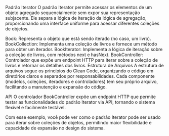 Padrão Iterator
O padrão Iterator permite acessar os elementos de um objeto agregado sequencialmente sem expor sua representação subjacente. Ele separa a lógica de iteração da lógica de agregação, proporcionando uma interface uniforme para acessar diferentes coleções de objetos.

Book: Representa o objeto que está sendo iterado (no caso, um livro).
BookCollection: Implementa uma coleção de livros e fornece um método para obter um iterador.
BookIterator: Implementa a lógica de iteração sobre a coleção de livros, com métodos next e hasNext.
BookController: Controlador que expõe um endpoint HTTP para iterar sobre a coleção de livros e retornar os detalhes dos livros.
Estrutura de Arquivos
A estrutura de arquivos segue os princípios do Clean Code, organizando o código em diretórios claros e separados por responsabilidades. Cada componente (modelos, coleções, iteradores e controladores) tem seu próprio arquivo, facilitando a manutenção e expansão do código.

API
O controlador BookController expõe um endpoint HTTP que permite testar as funcionalidades do padrão Iterator via API, tornando o sistema flexível e facilmente testável.

Com esse exemplo, você pode ver como o padrão Iterator pode ser usado para iterar sobre coleções de objetos, permitindo maior flexibilidade e capacidade de expansão no design do sistema.